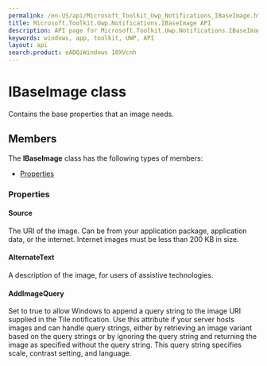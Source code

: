 ```yaml
---
permalink: /en-US/api/Microsoft_Toolkit_Uwp_Notifications_IBaseImage.htm
title: Microsoft.Toolkit.Uwp.Notifications.IBaseImage API 
description: API page for Microsoft.Toolkit.Uwp.Notifications.IBaseImage
keywords: windows, app, toolkit, UWP, API
layout: api
search.product: eADQiWindows 10XVcnh
---
```



# IBaseImage class

Contains the base properties that an image needs.

## Members

The **IBaseImage** class has the following types of members:

* [Properties](#Properties)

### Properties

#### Source

The URI of the image. Can be from your application package, application data, or the internet. Internet images must be less than 200 KB in size.



#### AlternateText

A description of the image, for users of assistive technologies.



#### AddImageQuery

Set to true to allow Windows to append a query string to the image URI supplied in the Tile notification. Use this attribute if your server hosts images and can handle query strings, either by retrieving an image variant based on the query strings or by ignoring the query string and returning the image as specified without the query string. This query string specifies scale, contrast setting, and language.


